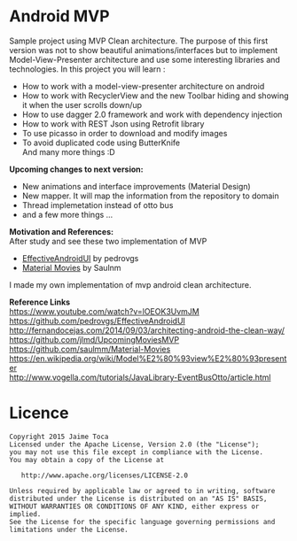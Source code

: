 # Android MVP
Sample project using MVP Clean architecture. The purpose of this first version was not to show beautiful animations/interfaces but to implement Model-View-Presenter architecture and use some interesting libraries and technologies.
In this project you will learn : 

 - How to work with a model-view-presenter architecture on android
 - How to work with RecyclerView and the new Toolbar hiding and showing it when the user scrolls down/up
 - How to use dagger 2.0 framework and work with dependency injection 
 - How to work with REST Json using Retrofit library
 - To use picasso in order to download and modify images
 - To avoid duplicated code using ButterKnife <br/>
And many more things :D <br/>

**Upcoming changes to next version:**

 - New animations and interface improvements (Material Design)
 - New mapper. It will map the information from the repository to domain
 - Thread implemetation instead of otto bus
 - and a few more things ...


**Motivation and References:** <br />
After study and see these two implementation of MVP

- [EffectiveAndroidUI](https://github.com/pedrovgs/EffectiveAndroidUI) by pedrovgs
- [Material Movies](https://github.com/saulmm/Material-Movies) by Saulnm

I made my own implementation of mvp android clean architecture. <br/>

**Reference Links** <br/>
https://www.youtube.com/watch?v=lOEOK3UvmJM </br>
https://github.com/pedrovgs/EffectiveAndroidUI </br>
http://fernandocejas.com/2014/09/03/architecting-android-the-clean-way/ <br/>
https://github.com/jlmd/UpcomingMoviesMVP <br/>
https://github.com/saulmm/Material-Movies <br />
https://en.wikipedia.org/wiki/Model%E2%80%93view%E2%80%93presenter <br />
http://www.vogella.com/tutorials/JavaLibrary-EventBusOtto/article.html



# Licence

    Copyright 2015 Jaime Toca
    Licensed under the Apache License, Version 2.0 (the "License"); 
    you may not use this file except in compliance with the License. 
    You may obtain a copy of the License at 
    
       http://www.apache.org/licenses/LICENSE-2.0 
    
    Unless required by applicable law or agreed to in writing, software 
    distributed under the License is distributed on an "AS IS" BASIS,
    WITHOUT WARRANTIES OR CONDITIONS OF ANY KIND, either express or implied.
    See the License for the specific language governing permissions and
    limitations under the License.
